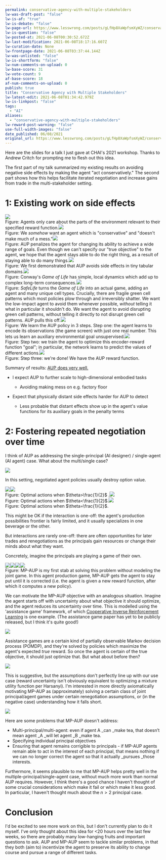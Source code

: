 ```yaml
---
permalink: conservative-agency-with-multiple-stakeholders
lw-was-draft-post: "false"
lw-is-af: "true"
lw-is-debate: "false"
lw-page-url: https://www.lesswrong.com/posts/gLfHp8XaWpfsmXyWZ/conservative-agency-with-multiple-stakeholders
lw-is-question: "false"
lw-posted-at: 2021-06-08T00:30:52.672Z
lw-last-modification: 2021-06-08T18:17:16.607Z
lw-curation-date: None
lw-frontpage-date: 2021-06-08T03:37:44.144Z
lw-was-unlisted: "false"
lw-is-shortform: "false"
lw-num-comments-on-upload: 0
lw-base-score: 31
lw-vote-count: 9
af-base-score: 18
af-num-comments-on-upload: 0
publish: true
title: "Conservative Agency with Multiple Stakeholders"
lw-latest-edit: 2021-06-08T01:34:42.979Z
lw-is-linkpost: "false"
tags: 
  - "AI"
aliases: 
  - "conservative-agency-with-multiple-stakeholders"
lw-reward-post-warning: "false"
use-full-width-images: "false"
date_published: 06/08/2021
original_url: https://www.lesswrong.com/posts/gLfHp8XaWpfsmXyWZ/conservative-agency-with-multiple-stakeholders
---
```

Here are the slides for a talk I just gave at CHAI's 2021 workshop. Thanks to Andrew Critch for prompting me to flesh out this idea.

The first part of my talk summarized my existing results on avoiding negative side effects by making the agent "act conservatively." The second part shows how this helps facilitate iterated negotiation and increase gains from trade in the multi-stakeholder setting. 

# 1: Existing work on side effects

![](https://39669.cdn.cke-cs.com/rQvD3VnunXZu34m86e5f/images/5d8db03fe692d0a310f42ec0c249a6b2be892ea6e84ec762.png)
<br/>Figure: Agents only care about the parts of the environment relevant to their specified reward function.![](https://39669.cdn.cke-cs.com/rQvD3VnunXZu34m86e5f/images/11973d84ffe3b4c8b56ebfe90261e336e126ad93cdda39a5.png)
<br/>Figure: We _somehow_ want an agent which is "conservative" and "doesn't make much of a mess."![](https://39669.cdn.cke-cs.com/rQvD3VnunXZu34m86e5f/images/19247989a8c519fbc27fc9d100129444d4ca2f86968a9a8b.png)
<br/>Figure: AUP penalizes the agent for changing its ability to achieve a wide range of goals. Even though we can't specify our "true objective" to the agent, we hope that the agent stays able to do the right thing, as a result of staying able to do many things.![](https://39669.cdn.cke-cs.com/rQvD3VnunXZu34m86e5f/images/27b61d7c2b20d763836e0f4205fc5cb0b043d8c999d9513b.png)
<br/>Figure: We first demonstrated that AUP avoids side effects in tiny tabular domains.![](https://39669.cdn.cke-cs.com/rQvD3VnunXZu34m86e5f/images/2b563e34fa6fa1f80fcf5992515e3911668f03e0297e547b.png)
<br/>Figure: Conway's _Game of Life_ has simple, local dynamics which add up to complex long-term consequences.![](https://39669.cdn.cke-cs.com/rQvD3VnunXZu34m86e5f/images/bc36232e143377cc3fb23ec0eaf31d162c17fa41698f8356.png)
<br/>Figure: _SafeLife_ turns the _Game of Life_ into an actual game, adding an agent and many unique cell types. Crucially, there are fragile green cell patterns which most policies plow through and irreversibly shatter. We want the low-impact agent to avoid them whenever possible, _without_ telling it what in particular it shouldn't do. We want the agent to avoid disrupting green cell patterns, without telling it directly to not disrupt green cell patterns. AUP pulls this off.![](https://39669.cdn.cke-cs.com/rQvD3VnunXZu34m86e5f/images/ec7027afd67e6d8d0d76cdf6f6f0ce4f1ca66561460c376e.png)
<br/>Figure: We learn the AUP policy in 3 steps. Step one: the agent learns to encode its observations (the game screen) with just one real number. This lets us learn an auxiliary environmental goal unsupervised.![](https://39669.cdn.cke-cs.com/rQvD3VnunXZu34m86e5f/images/8e06d19568bf8cf2aa3f1ae7cb68237f739e7e8526d16e69.png)
<br/>Figure: Step two: we train the agent to optimize this encoder-reward function "goal"; in particular, the network learns to predict the values of different actions.![](https://39669.cdn.cke-cs.com/rQvD3VnunXZu34m86e5f/images/ceedff3b01f8e4dd70c483030f9855e623643aa85c40b226.png)
<br/>Figure: Step three: we're done! We have the AUP reward function.

Summary of results: [AUP does very well.](https://avoiding-side-effects.github.io/)

- I expect AUP to further scale to high-dimensional embodied tasks
  - Avoiding making mess on e.g. factory floor

- Expect that physically distant side effects harder for AUP to detect
  - Less probable that distant effects show up in the agent's value functions for its auxiliary goals in the penalty terms

# 2: Fostering repeated negotiation over time

I think of AUP as addressing the single-principal (AI designer) / single-agent (AI agent) case. What about the multi/single case?

![](https://39669.cdn.cke-cs.com/rQvD3VnunXZu34m86e5f/images/41b1a2924d3be8196845296b9d719eb0a14dfb72ddc63326.png)

In this setting, negotiated agent policies usually destroy option value.

![](https://lh6.googleusercontent.com/lxOMfGe-uDlYALnWUDSeyMWMVJQQ-3tKJdfbZ1z1tZxMQqBDwgwGj3v3L380brypRwxAZ42LIJdpiAm3hMtbdJaQCNvfhSrhLurftO_FtDs8DE5eeZfcZQx9krtESwjAlTFuvJXKHD0)![](https://lh5.googleusercontent.com/yPvWhqkDdASjqIubLPkiadhDX2Tp2knl3BSYh6Ssw1NMQAofWUDUVxk9Q-VVKpi0uwrnM9ctMaBCqAzX61jcO8qq60rpZ3wYUdDT6KcJA5PyXCS1SNB7nRryvNWmH2elD3LH5oyXbPY)
<br/>Figure: Optimal actions when $\theta>\frac{1}{2}$ .![](https://lh3.googleusercontent.com/O-WcaeE8FOMR397myHbv6f8GyqaGhTgB9RZ6Xox3sTRtuEfvVEGTSvaCRINdx4QmT4aDnk5khT7k-mUf7TpirfZF8oVJVixWIBkGE-3wE0dY6WFrnyZ5w-5LdlYk-Oea77M4w_3nAqc)
<br/>Figure: Optimal actions when $\theta<\frac{1}{2}$.![](https://lh4.googleusercontent.com/Xix6MA7TflBtX3TgOufh6Uu8NtbVoruN8mFN8L19N2CsUWIS8eBzZDBdtklv4Vg3F2Dw7WaG5If8diTEB-4Gn8cDwRMAWcm2XXsgm34PO_V7on3bIFh6XGJaHsptjsHC2ptM_g4Eqag)
<br/>Figure: Optimal actions when $\theta=\frac{1}{2}$.

This might be OK if the interaction is one-off: the agent's production possibilities frontier is fairly limited, and it usually specializes in one beverage or the other. 

But interactions are rarely one-off: there are often opportunities for later trades and renegotiations as the principals gain resources or change their minds about what they want.

Concretely, imagine the principals are playing a game of their own.

![](https://39669.cdn.cke-cs.com/rQvD3VnunXZu34m86e5f/images/b54a0b7ddc089960a2a5ae1035ddf99beb74a154ddbe2f55.png)![](https://39669.cdn.cke-cs.com/rQvD3VnunXZu34m86e5f/images/5d52ab1d3ba4d05d08be7de2f50b3ef0779c812f2cc23d87.png)![](https://39669.cdn.cke-cs.com/rQvD3VnunXZu34m86e5f/images/4b77c2d3940413257bd7ee175cdc0804555877a1a7f553aa.png)![](https://39669.cdn.cke-cs.com/rQvD3VnunXZu34m86e5f/images/b02a85f9bec27245725211e667061d61fc401fb75fee59bd.png)
<br/>Figure: MP-AUP is my first stab at solving this problem without modeling the joint game. In this agent production game, MP-AUP gets the agent to stay put until it is corrected (i.e. the agent is given a new reward function, after which it computes a new policy).

We can motivate the MP-AUP objective with an analogous situation. Imagine the agent starts off with uncertainty about what objective it should optimize, and the agent reduces its uncertainty over time. This is modelled using the 'assistance game' framework, of which [Cooperative Inverse Reinforcement Learning](https://papers.nips.cc/paper/6420-cooperative-inverse-reinforcement-learning) is one example. (The assistance game paper has yet to be publicly released, but I think it's quite good!)

![](https://lh6.googleusercontent.com/fFseYaVK8HgLfDCW6IjafbZpy3JPurMtVidU8F8i2M1E4ZoHWYuzIOb_G1ffMhQrJHfy-DFJr1hIjDqdMkBkM-S0dBzSKAGJZS1_ySkbM2XlP3qI8f5UPgMReK7g5Rk_EWg9oRtPSwk)

Assistance games are a certain kind of partially observable Markov decision process (POMDP), and they're solved by policies which maximize the agent's expected _true_ reward. So once the agent is certain of the true objective, it should just optimize that. But what about before then? 

![](https://lh6.googleusercontent.com/T2VVU235ZaivjCGyw3h9JbyBHwHQw7Dx2hdKK6mw0euDTXsWd4CVqzAa-uNRr7ZsalMxNt-3Wu8MIb_-bgU3-UKROS-wZsRMTqUMoAj-rtXuSIuwuScONnaVnB6AvnpyQiDKHD0lHEk)

This is suggestive, but the assumptions don't perfectly line up with our use case (reward uncertainty isn't obviously equivalent to optimizing a mixture utility function per Harsanyi). I'm interested in more directly axiomatically motivating MP-AUP as (approximately) solving a certain class of joint principal/agent games under certain renegotiation assumptions, or (in the negative case) understanding how it falls short.

![](https://39669.cdn.cke-cs.com/rQvD3VnunXZu34m86e5f/images/77f188ecfc4f890ee3b3f2e39f03bbf81ccd68572cdaadd7.png)

Here are some problems that MP-AUP doesn't address:

- Multi-principal/multi-agent: even if agent A _can _make tea, that doesn’t mean agent _A _will let agent _B _make tea.
- Specifying individual principal objectives
- Ensuring that agent remains corrigible to principals - if MP-AUP agents remain able to act in the interest of each principal, that means nothing if we can no longer correct the agent so that it actually _pursues _those interests.

Furthermore, it seems plausible to me that MP-AUP helps pretty well in the multiple-principal/single-agent case, without much more work than normal AUP requires. However, I think there's a good chance I haven't thought of some crucial considerations which make it fail or which make it less good. In particular, I haven't thought much about the $n>2$ principal case.

# Conclusion

I'd be excited to see more work on this, but I don't currently plan to do it myself. I've only thought about this idea for <20 hours over the last few weeks, so there are probably many low-hanging fruits and important questions to ask. AUP and MP-AUP seem to tackle similar problems, in that they both (aim to) incentivize the agent to preserve its ability to change course and pursue a range of different tasks.